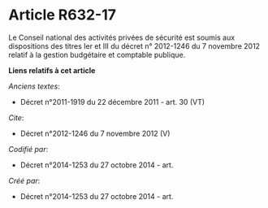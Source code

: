 # Article R632-17

Le Conseil national des activités privées de sécurité est soumis aux dispositions des titres Ier et III du décret n°
2012-1246 du 7 novembre 2012 relatif à la gestion budgétaire et comptable publique.

**Liens relatifs à cet article**

_Anciens textes_:

  - Décret n°2011-1919 du 22 décembre 2011 - art. 30 (VT)

_Cite_:

  - Décret n°2012-1246 du 7 novembre 2012 (V)

_Codifié par_:

  - Décret n°2014-1253 du 27 octobre 2014 - art.

_Créé par_:

  - Décret n°2014-1253 du 27 octobre 2014 - art.
